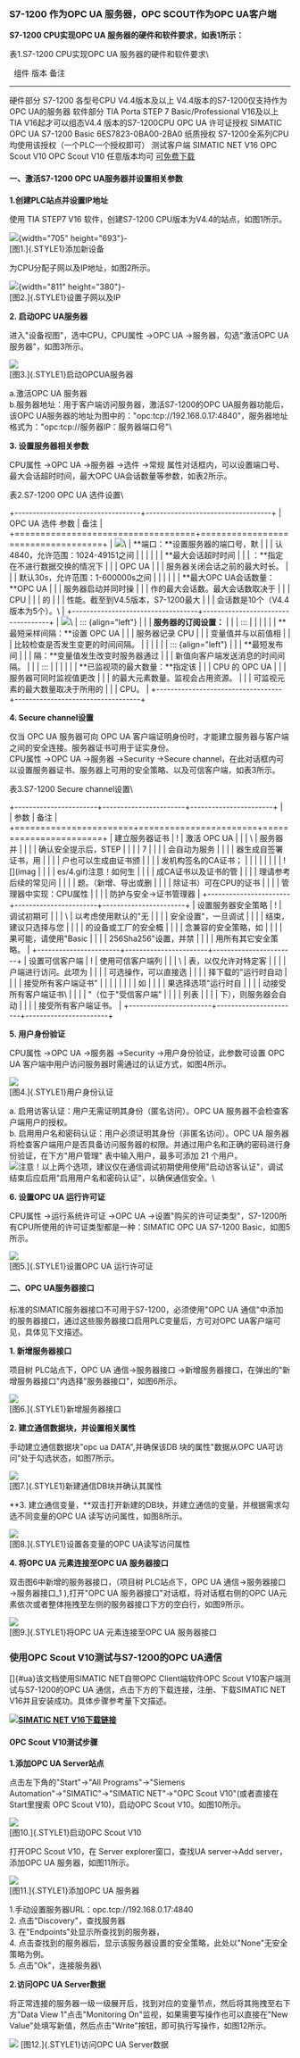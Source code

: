 ### S7-1200 作为OPC UA 服务器，OPC SCOUT作为OPC UA客户端

**S7-1200 CPU实现OPC UA 服务器的硬件和软件要求，如表1所示：**

表1.S7-1200 CPU实现OPC UA 服务器的硬件和软件要求\

                      组件                                  版本                         备注
  ------------------- ------------------------------------- ---------------------------- --------------------------------------------------------------
  硬件部分            S7-1200 各型号CPU                     V4.4版本及以上               V4.4版本的S7-1200仅支持作为OPC UA的服务器
  软件部分            TIA Porta STEP 7 Basic/Professional   V16及以上                    TIA V16起才可以组态V4.4 版本的S7-1200CPU
  OPC UA 许可证授权   SIMATIC OPC UA S7-1200 Basic          6ES7823-0BA00-2BA0           纸质授权 S7-1200全系列CPU均使用该授权（一个PLC一个授权即可）
  测试客户端          SIMATIC NET V16 OPC Scout V10         OPC Scout V10 任意版本均可   [可免费下载](#ua)

#### 一、激活S7-1200 OPC UA服务器并设置相关参数

**1.创建PLC站点并设置IP地址**

使用 TIA STEP7 V16 软件，创建S7-1200 CPU版本为V4.4的站点，如图1所示。

![](images/02-01.png){width="705" height="693"}-\
[图1.]{.STYLE1}添加新设备

为CPU分配子网以及IP地址，如图2所示。

![](images/02-02.png){width="811" height="380"}-\
[图2.]{.STYLE1}设置子网以及IP

**2. 启动OPC UA服务器**

进入\"设备视图\"，选中CPU，CPU属性 →OPC UA →服务器，勾选\"激活OPC
UA服务器\"，如图3所示。

![](images/02-03.png)\
[图3.]{.STYLE1}启动OPCUA服务器

a.激活OPC UA 服务器\
b.服务器地址：用于客户端访问服务器，激活S7-1200的OPC
UA服务器功能后，该OPC
UA服务器的地址为图中的：\"opc:tcp://192.168.0.17:4840\"，服务器地址格式为：\"opc:tcp://服务器IP：服务器端口号\"\

**3. 设置服务器相关参数**

CPU属性 →OPC UA →服务器 →选件 →常规
属性对话框内，可以设置端口号、最大会话超时时间，最大OPC
UA会话数量等参数，如表2所示。

表2.S7-1200 OPC UA 选件设置\

+-----------------------------------+-----------------------------------+
| OPC UA 选件 参数                  | 备注                              |
+===================================+===================================+
| ![](images/02-04.png)\            | **端口：**设置服务器的端口号，默  |
|                                   | 认4840，允许范围：1024-49151之间  |
|                                   |                                   |
|                                   | **最大会话超时时间                |
|                                   | ：**指定在不进行数据交换的情况下  |
|                                   | OPC UA                            |
|                                   | 服务器关闭会话之前的最大时长。    |
|                                   | 默认30s，允许范围：1-600000s之间  |
|                                   |                                   |
|                                   | **最大OPC UA会话数量：**OPC UA    |
|                                   | 服务器启动并同时操                |
|                                   | 作的最大会话数。最大会话数取决于  |
|                                   | CPU                               |
|                                   | 的                                |
|                                   | 性能。截至到V4.5版本，S7-1200最大 |
|                                   | 会话数是10个（V4.4版本为5个）。\  |
+-----------------------------------+-----------------------------------+
| ![](images/02-05.png)\            | ::: {align="left"}                |
|                                   | **服务器的订阅设置：**            |
|                                   | :::                               |
|                                   |                                   |
|                                   | **最短采样间隔：**设置 OPC UA     |
|                                   | 服务器记录 CPU                    |
|                                   | 变量值并与以前值相                |
|                                   | 比较检查是否发生变更的时间间隔。  |
|                                   |                                   |
|                                   | ::: {align="left"}                |
|                                   | **最短发布间                      |
|                                   | 隔：**变量值发生改变时服务器通过  |
|                                   | 新值向客户端发送消息的时间间隔。  |
|                                   | :::                               |
|                                   |                                   |
|                                   | **已监视项的最大数量：**指定该    |
|                                   | CPU 的 OPC UA                     |
|                                   | 服务器可同时监视值更改            |
|                                   | 的最大元素数量。监视会占用资源。  |
|                                   | 可监视元素的最大数量取决于所用的  |
|                                   | CPU。                             |
+-----------------------------------+-----------------------------------+

**4. Secure channel设置**

仅当 OPC UA 服务器可向 OPC UA
客户端证明身份时，才能建立服务器与客户端之间的安全连接。服务器证书可用于证实身份。\
CPU属性 →OPC UA →服务器 →Security →Secure
channel，在此对话框内可以设置服务器证书、服务器上可用的安全策略、以及可信客户端，如表3所示。

表3.S7-1200 Secure channel设置\

+-----------------------+-----------------------+-----------------------+
|                       | 参数                  | 备注                  |
+=======================+=======================+=======================+
| 建立服务器证书        | !                     | 激活 OPC UA           |
|                       | [](images/02-06.png)\ | 服务器并              |
|                       |                       | 确认安全提示后，STEP  |
|                       |                       | 7                     |
|                       |                       | 会自动为服务          |
|                       |                       | 器生成自签署证书，用  |
|                       |                       | 户也可以生成由证书颁  |
|                       |                       | 发机构签名的CA证书；  |
|                       |                       |                       |
|                       |                       | ![](imag              |
|                       |                       | es/4.gif)注意！如何生 |
|                       |                       | 成CA证书以及证书的管  |
|                       |                       | 理请参考后续的常见问  |
|                       |                       | 题。（新增、导出或删  |
|                       |                       | 除证书）可在CPU的证书 |
|                       |                       | 管理器中实现：CPU属性 |
|                       |                       | 防护与安全→证书管理器 |
+-----------------------+-----------------------+-----------------------+
| 设置服务器安全策略    | !                     | 调试初期可            |
|                       | [](images/02-07.png)\ | 以考虑使用默认的\"无  |
|                       |                       | 安全设置\"，一旦调试  |
|                       |                       | 结束，建议只选择与您  |
|                       |                       | 的设备或工厂的安全概  |
|                       |                       | 念兼容的安全策略，如  |
|                       |                       | 果可能，请使用\"Basic |
|                       |                       | 256Sha256\"设置，并禁 |
|                       |                       | 用所有其它安全策略。  |
+-----------------------+-----------------------+-----------------------+
| 设置可信客户端        | !                     | 使用可信客户端列      |
|                       | [](images/02-08.png)\ | 表，以仅允许对特定客  |
|                       |                       | 户端进行访问。此项为  |
|                       |                       | 可选操作，可以直接选  |
|                       |                       | 择下载的\"运行时自动  |
|                       |                       | 接受所有客户端证书\"  |
|                       |                       |                       |
|                       |                       | 如                    |
|                       |                       | 果选择选项\"运行时自  |
|                       |                       | 动接受所有客户端证书\ |
|                       |                       | "（位于\"受信客户端\" |
|                       |                       | 列表                  |
|                       |                       | 下），则服务器会自动  |
|                       |                       | 接受所有客户端证书。  |
+-----------------------+-----------------------+-----------------------+

**5. 用户身份验证**

CPU属性 →OPC UA →服务器 →Security →用户身份验证，此参数可设置 OPC UA
客户端中用户访问服务器时需通过的认证方式，如图4所示。

![](images/02-09.png)\
[图4.]{.STYLE1}用户身份认证

a\. 启用访客认证：用户无需证明其身份（匿名访问）。OPC UA
服务器不会检查客户端用户的授权。\
b. 启用用户名和密码认证：用户必须证明其身份（非匿名访问）。OPC UA
服务器将检查客户端用户是否具备访问服务器的权限。并通过用户名和正确的密码进行身份验证，在下方\"用户管理\"
表中输入用户，最多可添加 21 个用户。\
![](images/4.gif)注意！以上两个选项，建议仅在通信调试初期使用使用"启动访客认证"，调试结束后应启用\"启用用户名和密码认证\"，以确保通信安全。\

**6. 设置OPC UA 运行许可证**

CPU属性 →运行系统许可证 →OPC UA
→设置\"购买的许可证类型\"，S7-1200所有CPU所使用的许可证类型都是一种：SIMATIC
OPC UA S7-1200 Basic，如图5所示。

![](images/02-10.png)\
[图5.]{.STYLE1}设置OPC UA 运行许可证

#### 二、OPC UA服务器接口

标准的SIMATIC服务器接口不可用于S7-1200，必须使用\"OPC UA
通信\"中添加的服务器接口，通过这些服务器接口启用PLC变量后，方可对OPC
UA客户端可见，具体见下文描述。

**1. 新增服务器接口**

项目树 PLC站点下，OPC UA 通信→服务器接口
→新增服务器接口，在弹出的\"新增服务器接口\"内选择\"服务器接口\"，如图6所示。

![](images/02-11.png)\
[图6.]{.STYLE1}新增服务器接口

**2. 建立通信数据块，并设置相关属性**

手动建立通信数据块\"opc ua DATA\",并确保该DB 块的属性\"数据从OPC
UA可访问\"处于勾选状态，如图7所示。

![](images/02-12.png)\
[图7.]{.STYLE1}新建通信DB块并确认其属性

**3.
建立通信变量，**双击打开新建的DB块，并建立通信的变量，并根据需求勾选不同变量的OPC
UA 读写访问属性，如图8所示。

![](images/02-13.png)\
[图8.]{.STYLE1}设置各变量的OPC UA读写访问属性

**4. 将OPC UA 元素连接至OPC UA 服务器接口**

双击图6中新增的服务器接口，（项目树 PLC站点下，OPC UA 通信→服务器接口
→服务器接口_1 ),打开\"OPC UA 服务器接口\"对话框，将对话框右侧的OPC
UA元素依次或者整体拖拽至左侧的服务器接口下方的空白行，如图9所示。

![](images/02-14.png)\
[图9.]{.STYLE1}将OPC UA 元素连接至OPC UA 服务器接口

### 使用OPC Scout V10测试与S7-1200的OPC UA通信

[]{#ua}该文档使用SIMATIC NET自带OPC Client端软件OPC Scout
V10客户端测试与S7-1200的OPC UA
通信，点击下方的下载连接，注册、下载SIMATIC NET
V16并且安装成功。具体步骤参考量下文描述。

![](images/03-01.png)[**SIMATIC NET
V16下载链接**](https://support.industry.siemens.com/cs/document/109776940)

#### **OPC Scout** V10测试步骤

**1.添加OPC UA Server站点**

点击左下角的\"Start\"→\"All Programs\"→\"Siemens
Automation\"→\"SIMATIC\"→\"SIMATIC NET\"→\"OPC Scout
V10\"(或者直接在Start里搜索 OPC Scout V10)，启动OPC Scout
V10。如图10所示。

![](images/03-02.png)\
[图10.]{.STYLE1}启动OPC Scout V10

打开OPC Scout V10，在 Server explorer窗口，查找UA server→Add
server，添加OPC UA 服务器，如图11所示。

![](images/03-03.png)\
[图11.]{.STYLE1}添加OPC UA 服务器

1.手动设置服务器URL：opc.tcp://192.168.0.17:4840\
2. 点击"Discovery"，查找服务器\
3. 在"Endpoints"处显示所查找到的服务器，\
4.
点击查找到的服务器后，显示该服务器设置的安全策略，此处以"None"无安全策略为例。\
5. 点击"Ok"，连接服务器\

**2.访问OPC UA Server数据**

将正常连接的服务器一级一级展开后，找到对应的变量节点，然后将其拖拽至右下方"Data
View 1"点击"Monitoring On"监视，如果需要写操作也可以直接在"New
Value"处填写新值，然后点击"Write"按钮，即可执行写操作，如图12所示。

![](images/03-04.png) [图12.]{.STYLE1}访问OPC UA Server数据
